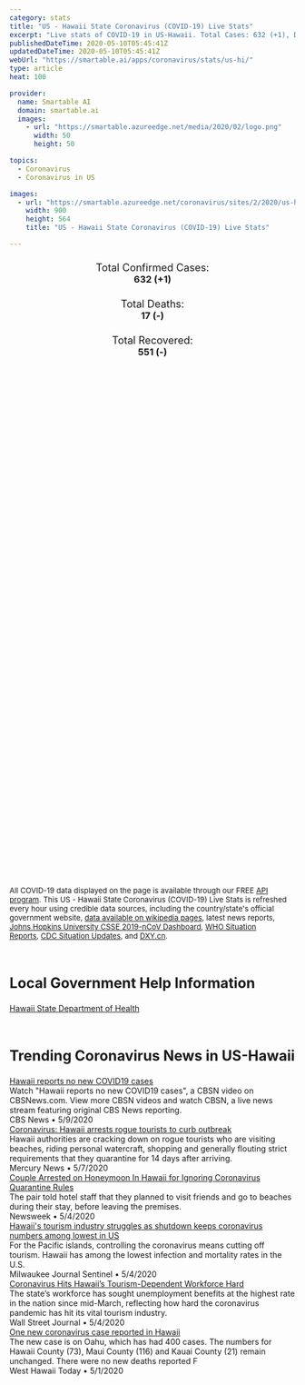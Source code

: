 ```yaml
---
category: stats
title: "US - Hawaii State Coronavirus (COVID-19) Live Stats"
excerpt: "Live stats of COVID-19 in US-Hawaii. Total Cases: 632 (+1), Deaths: 17 (-), Recoveries: 551(-)."
publishedDateTime: 2020-05-10T05:45:41Z
updatedDateTime: 2020-05-10T05:45:41Z
webUrl: "https://smartable.ai/apps/coronavirus/stats/us-hi/"
type: article
heat: 100

provider:
  name: Smartable AI
  domain: smartable.ai
  images:
    - url: "https://smartable.azureedge.net/media/2020/02/logo.png"
      width: 50
      height: 50

topics:
  - Coronavirus
  - Coronavirus in US

images:
  - url: "https://smartable.azureedge.net/coronavirus/sites/2/2020/us-hi.jpg"
    width: 900
    height: 564
    title: "US - Hawaii State Coronavirus (COVID-19) Live Stats"

---
```

<div class="total-stats" style="text-align: center;">
    <h3>
	    <div style="font-size: 18px; font-weight: 400;">Total Confirmed Cases:</div>
	    632 (<span class='red'>+1</span>)
    </h3>
    <h3>
	    <div style="font-size: 18px; font-weight: 400;">Total Deaths:</div>
	    17 (-)
    </h3>
    <h3>
	    <div style="font-size: 18px; font-weight: 400;">Total Recovered:</div>
	    551 (-)
    </h3>
</div>

<script type="text/javascript" src="https://www.gstatic.com/charts/loader.js"></script>

<div id="time_series_chart" style="width: 100%; height: 400px;"></div>
<script type="text/javascript">
  google.charts.load('current', {'packages':['corechart']});
  google.charts.setOnLoadCallback(drawChart);
  function drawChart() {
    var data = google.visualization.arrayToDataTable([
      ['Date', 'Total Cases', 'Total Deaths', 'Total Recovered'],
      ['1/22/2020', 0, 0, 0],['1/23/2020', 0, 0, 0],['1/24/2020', 0, 0, 0],['1/25/2020', 0, 0, 0],['1/26/2020', 0, 0, 0],['1/27/2020', 0, 0, 0],['1/28/2020', 0, 0, 0],['1/29/2020', 0, 0, 0],['1/30/2020', 0, 0, 0],['1/31/2020', 0, 0, 0],['2/1/2020', 0, 0, 0],['2/2/2020', 0, 0, 0],['2/3/2020', 0, 0, 0],['2/4/2020', 0, 0, 0],['2/5/2020', 0, 0, 0],['2/6/2020', 0, 0, 0],['2/7/2020', 0, 0, 0],['2/8/2020', 0, 0, 0],['2/9/2020', 0, 0, 0],['2/10/2020', 0, 0, 0],['2/11/2020', 0, 0, 0],['2/12/2020', 0, 0, 0],['2/13/2020', 0, 0, 0],['2/14/2020', 0, 0, 0],['2/15/2020', 0, 0, 0],['2/16/2020', 0, 0, 0],['2/17/2020', 0, 0, 0],['2/18/2020', 0, 0, 0],['2/19/2020', 0, 0, 0],['2/20/2020', 0, 0, 0],['2/21/2020', 0, 0, 0],['2/22/2020', 0, 0, 0],['2/23/2020', 0, 0, 0],['2/24/2020', 0, 0, 0],['2/25/2020', 0, 0, 0],['2/26/2020', 0, 0, 0],['2/27/2020', 0, 0, 0],['2/28/2020', 0, 0, 0],['2/29/2020', 0, 0, 0],['3/1/2020', 0, 0, 0],['3/2/2020', 0, 0, 0],['3/3/2020', 0, 0, 0],['3/4/2020', 0, 0, 0],['3/5/2020', 0, 0, 0],['3/6/2020', 0, 0, 0],['3/7/2020', 1, 0, 0],['3/8/2020', 1, 0, 0],['3/9/2020', 1, 0, 0],['3/10/2020', 1, 0, 0],['3/11/2020', 2, 0, 0],['3/12/2020', 2, 0, 0],['3/13/2020', 2, 0, 0],['3/14/2020', 4, 0, 0],['3/15/2020', 7, 0, 0],['3/16/2020', 11, 0, 0],['3/17/2020', 15, 0, 0],['3/18/2020', 16, 0, 0],['3/19/2020', 26, 0, 0],['3/20/2020', 37, 0, 0],['3/21/2020', 48, 0, 0],['3/22/2020', 56, 0, 0],['3/23/2020', 77, 0, 0],['3/24/2020', 90, 1, 0],['3/25/2020', 95, 0, 0],['3/26/2020', 106, 0, 0],['3/27/2020', 120, 0, 0],['3/28/2020', 149, 0, 0],['3/29/2020', 175, 0, 0],['3/30/2020', 204, 0, 0],['3/31/2020', 224, 1, 0],['4/1/2020', 256, 1, 49],['4/2/2020', 283, 2, 72],['4/3/2020', 319, 3, 72],['4/4/2020', 351, 3, 72],['4/5/2020', 371, 4, 72],['4/6/2020', 387, 5, 72],['4/7/2020', 410, 5, 72],['4/8/2020', 435, 5, 72],['4/9/2020', 442, 6, 251],['4/10/2020', 465, 8, 251],['4/11/2020', 486, 8, 251],['4/12/2020', 499, 9, 310],['4/13/2020', 504, 9, 310],['4/14/2020', 517, 9, 310],['4/15/2020', 530, 9, 359],['4/16/2020', 541, 9, 374],['4/17/2020', 553, 9, 374],['4/18/2020', 574, 9, 390],['4/19/2020', 580, 10, 414],['4/20/2020', 584, 10, 423],['4/21/2020', 586, 12, 437],['4/22/2020', 592, 12, 444],['4/23/2020', 596, 12, 455],['4/24/2020', 607, 12, 455],['4/25/2020', 605, 14, 482],['4/26/2020', 607, 14, 488],['4/27/2020', 607, 16, 493],['4/28/2020', 609, 16, 505],['4/29/2020', 613, 16, 516],['4/30/2020', 618, 16, 526],['5/1/2020', 618, 16, 533],['5/2/2020', 620, 16, 541],['5/3/2020', 621, 17, 544],['5/4/2020', 623, 17, 548],['5/5/2020', 627, 17, 551],['5/6/2020', 628, 17, 558],['5/7/2020', 631, 17, 565],['5/8/2020', 631, 17, 565],['5/9/2020', 632, 17, 551],
    ]);
    var options = {
      curveType: 'none',
      chartArea: {'width': '80%', 'height': '80%'},
      legend: { position: 'top' },
      lineWidth: 5,
      colors: ['#f60109', '#444444', '#81B71F']
    };
    var chart = new google.visualization.LineChart(document.getElementById('time_series_chart'));
    chart.draw(data, options);
  }
</script>

<div id="geo_chart" style="width: 100%; height: 500px;"></div>
<script type="text/javascript">
  google.charts.load('current', {
    'packages':['geochart'],
    'mapsApiKey': 'AIzaSyDk1HhVhLaveyKrUhhHZ5YwzIpEcbdal6U'
  });
  google.charts.setOnLoadCallback(drawRegionsMap);
  function drawRegionsMap() {
    var data = google.visualization.arrayToDataTable([
      ['LATITUDE', 'LONGITUDE', 'DESCRIPTION', 'Total Cases', 'Total Deaths'],
      [20.0397, -155.3696, "Hawaii", 75, 0],[21.307, -157.8584, "Honolulu", 408, 11],[22.2186, -159.561, "Kauai", 21, 0],[21.0704, -156.8355, "Maui", 117, 6],[19.5429151, -155.6658568, "Out of HI", 11, 0],
    ]);
    var options = {
      backgroundColor: {fill:'transparent',stroke:'#FFF' ,strokeWidth:0 }, 
      displayMode: 'markers',
      region: 'US-HI', 
      resolution: 'metros',
      colorAxis: {colors: ['#F27D81', '#f60109']},
      sizeAxis: {minSize:3,  maxSize:12},
    };
    var chart = new google.visualization.GeoChart(document.getElementById('geo_chart'));
    chart.draw(data, options);
  };
</script>

<div id="geo_table"></div>
<script type="text/javascript">
  google.charts.load('current', {'packages':['table']});
  google.charts.setOnLoadCallback(drawTable);
  function drawTable() {
    var data = new google.visualization.DataTable();
    data.addColumn('string', 'Location');
    data.addColumn('number', 'Total Cases');
    data.addColumn('number', 'New Cases');
    data.addColumn('number', 'Active Cases');
    data.addColumn('number', 'Total Deaths');
    data.addColumn('number', 'New Deaths');
    data.addColumn('number', 'Total Recovered');
    data.addRows([
      [{v:"Hawaii", f:"Hawaii"}, 75, 0, 75, 0, 0, 0],[{v:"Honolulu", f:"Honolulu"}, 408, 0, 397, 11, 0, 0],[{v:"Kauai", f:"Kauai"}, 21, 0, 21, 0, 0, 0],[{v:"Maui", f:"Maui"}, 117, 0, 111, 6, 0, 0],[{v:"Out of HI", f:"Out of HI"}, 11, 1, 11, 0, 0, 0],
    ]);
    data.setProperty(0, 0, 'style', 'min-width:100px');
    var table = new google.visualization.Table(document.getElementById('geo_table'));
    table.draw(data, {allowHtml: true, sortColumn: 2, sortAscending: false, width: '660px', height: '100%'});
  }
</script>

<span style="font-size: 13px">All COVID-19 data displayed on the page is available through our FREE <a href="https://developer.smartable.ai">API program</a>. This US - Hawaii State Coronavirus (COVID-19) Live Stats is refreshed every hour using credible data sources, including the country/state's official government website, <a href="https://en.wikipedia.org/wiki/2019%E2%80%9320_coronavirus_pandemic" target="_blank">data available on wikipedia pages</a>, latest news reports, <a href="https://systems.jhu.edu/research/public-health/ncov/" target="_blank">Johns Hopkins University CSSE 2019-nCoV Dashboard</a>, <a href="https://www.who.int/emergencies/diseases/novel-coronavirus-2019/situation-reports" target="_blank">WHO Situation Reports</a>, <a href="https://www.cdc.gov/coronavirus/2019-ncov/index.html" target="_blank">CDC Situation Updates</a>, and <a href="https://ncov.dxy.cn/ncovh5/view/pneumonia" target="_blank">DXY.cn</a>.</span>

<h2 id="news" class="center" style="margin-top: 60px; font-size: 25px;">Local Government Help Information</h2>
<div class="info center">
<a href="https://health.hawaii.gov/news/covid-19-updates/" target="_blank">Hawaii State Department of Health</a>
</div>
<h2 id="news" class="center" style="margin-top: 60px; font-size: 25px;">Trending Coronavirus News in US-Hawaii</h2>
<div class="row">
<div class="col-md-6 col-sm-12">
  <div class="content-card">
	<a href="https://www.cbsnews.com/live/video/20200510031952-hawaii-reports-no-new-covid19-cases/"><div class="card-image" style="background-image: url(https://images-cbsn.cbsnews.com/prod/2020/05/10/story_05019306_1589080815.jpg)"></div></a>
	<div class="content">
		<div class="card-title"><a href="https://www.cbsnews.com/live/video/20200510031952-hawaii-reports-no-new-covid19-cases/">Hawaii reports no new COVID19 cases</a></div>
		<div class="card-excerpt">Watch "Hawaii reports no new COVID19 cases", a CBSN video on CBSNews.com. View more CBSN videos and watch CBSN, a live news stream featuring original CBS News reporting.</div>
		<div class="card-meta">
			<span class="card-provider">CBS News</span> • <span class="card-date">5/9/2020</span>
		</div>
	</div>
  </div>
</div>
<div class="col-md-6 col-sm-12">
  <div class="content-card">
	<a href="https://www.mercurynews.com/2020/05/07/coronavirus-hawaii-arrests-rogue-tourists-to-curb-outbreak/"><div class="card-image" style="background-image: url(https://www.mercurynews.com/wp-content/uploads/2020/05/sjm-tbreak-Rougue-Tourists_74292758.jpg?w=1024&h=768)"></div></a>
	<div class="content">
		<div class="card-title"><a href="https://www.mercurynews.com/2020/05/07/coronavirus-hawaii-arrests-rogue-tourists-to-curb-outbreak/">Coronavirus: Hawaii arrests rogue tourists to curb outbreak</a></div>
		<div class="card-excerpt">Hawaii authorities are cracking down on rogue tourists who are visiting beaches, riding personal watercraft, shopping and generally flouting strict requirements that they quarantine for 14 days after arriving.</div>
		<div class="card-meta">
			<span class="card-provider">Mercury News</span> • <span class="card-date">5/7/2020</span>
		</div>
	</div>
  </div>
</div>
<div class="col-md-6 col-sm-12">
  <div class="content-card">
	<a href="https://www.newsweek.com/couple-arrested-honeymoon-hawaii-ignoring-coronavirus-quarantine-rules-1501744"><div class="card-image" style="background-image: url(https://d.newsweek.com/en/full/1587008/hawaii.jpg)"></div></a>
	<div class="content">
		<div class="card-title"><a href="https://www.newsweek.com/couple-arrested-honeymoon-hawaii-ignoring-coronavirus-quarantine-rules-1501744">Couple Arrested on Honeymoon In Hawaii for Ignoring Coronavirus Quarantine Rules</a></div>
		<div class="card-excerpt">The pair told hotel staff that they planned to visit friends and go to beaches during their stay, before leaving the premises.</div>
		<div class="card-meta">
			<span class="card-provider">Newsweek</span> • <span class="card-date">5/4/2020</span>
		</div>
	</div>
  </div>
</div>
<div class="col-md-6 col-sm-12">
  <div class="content-card">
	<a href="https://www.jsonline.com/story/travel/news/2020/05/04/coronavirus-hawaii-travel-restrictions-keep-virus-numbers-down/3076497001/"><div class="card-image" style="background-image: url(https://www.gannett-cdn.com/presto/2020/05/04/USAT/2d94afc3-df05-4318-90da-731d4dfca452-AP_Virus_Outbreak_Hawaii_Ocean_Isolation_1.JPG?auto=webp&crop=5471,3078,x0,y556&format=pjpg&width=1200)"></div></a>
	<div class="content">
		<div class="card-title"><a href="https://www.jsonline.com/story/travel/news/2020/05/04/coronavirus-hawaii-travel-restrictions-keep-virus-numbers-down/3076497001/">Hawaii's tourism industry struggles as shutdown keeps coronavirus numbers among lowest in US</a></div>
		<div class="card-excerpt">For the Pacific islands, controlling the coronavirus means cutting off tourism. Hawaii has among the lowest infection and mortality rates in the U.S.</div>
		<div class="card-meta">
			<span class="card-provider">Milwaukee Journal Sentinel</span> • <span class="card-date">5/4/2020</span>
		</div>
	</div>
  </div>
</div>
<div class="col-md-6 col-sm-12">
  <div class="content-card">
	<a href="https://www.wsj.com/articles/coronavirus-hits-hawaiis-tourism-dependent-workforce-hard-11588584601"><div class="card-image" style="background-image: url(https://images.wsj.net/im-181188/social)"></div></a>
	<div class="content">
		<div class="card-title"><a href="https://www.wsj.com/articles/coronavirus-hits-hawaiis-tourism-dependent-workforce-hard-11588584601">Coronavirus Hits Hawaii’s Tourism-Dependent Workforce Hard</a></div>
		<div class="card-excerpt">The state’s workforce has sought unemployment benefits at the highest rate in the nation since mid-March, reflecting how hard the coronavirus pandemic has hit its vital tourism industry.</div>
		<div class="card-meta">
			<span class="card-provider">Wall Street Journal</span> • <span class="card-date">5/4/2020</span>
		</div>
	</div>
  </div>
</div>
<div class="col-md-6 col-sm-12">
  <div class="content-card">
	<a href="https://www.westhawaiitoday.com/2020/05/01/hawaii-news/one-new-coronavirus-case-reported-in-hawaii/"><div class="card-image" style="background-image: url(https://www.westhawaiitoday.com/wp-content/uploads/2020/05/web1_wht_localNews_logo.jpg)"></div></a>
	<div class="content">
		<div class="card-title"><a href="https://www.westhawaiitoday.com/2020/05/01/hawaii-news/one-new-coronavirus-case-reported-in-hawaii/">One new coronavirus case reported in Hawaii</a></div>
		<div class="card-excerpt">The new case is on Oahu, which has had 400 cases. The numbers for Hawaii County (73), Maui County (116) and Kauai County (21) remain unchanged. There were no new deaths reported F</div>
		<div class="card-meta">
			<span class="card-provider">West Hawaii Today</span> • <span class="card-date">5/1/2020</span>
		</div>
	</div>
  </div>
</div>

</div>


